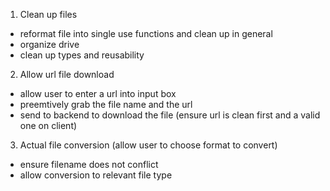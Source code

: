 1. Clean up files

- reformat file into single use functions and clean up in general
- organize drive
- clean up types and reusability

2. Allow url file download

- allow user to enter a url into input box
- preemtively grab the file name and the url
- send to backend to download the file (ensure url is clean first and a valid one on client)

3. Actual file conversion (allow user to choose format to convert)

- ensure filename does not conflict
- allow conversion to relevant file type
